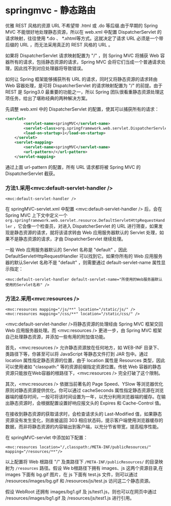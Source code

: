 # springmvc - 静态路由
 
优雅 REST 风格的资源 URL 不希望带 .html 或 .do 等后缀.由于早期的 Spring MVC 不能很好地处理静态资源，所以在 web.xml 中配置 DispatcherServlet 的请求映射，往往使用 *.do 、 *.xhtml等方式。这就决定了请求 URL 必须是一个带后缀的 URL ，而无法采用真正的 REST 风格的 URL 。

如果将 DispatcherServlet 请求映射配置为 "/" ，则 Spring MVC 将捕获 Web 容器所有的请求，包括静态资源的请求，Spring MVC 会将它们当成一个普通请求处理，因此找不到对应处理器将导致错误。

如何让 Spring 框架能够捕获所有 URL 的请求，同时又将静态资源的请求转由 Web 容器处理，是可将 DispatcherServlet 的请求映射配置为 "/" 的前提。由于 REST 是 Spring3.0 最重要的功能之一，所以 Spring 团队很看重静态资源处理这项任务，给出了堪称经典的两种解决方案。

先调整 web.xml 中的 DispatcherServlet 的配置，使其可以捕获所有的请求：

```xml
<servlet>
        <servlet-name>springMVC</servlet-name>
        <servlet-class>org.springframework.web.servlet.DispatcherServlet</servlet-class>
        <load-on-startup>1</load-on-startup>
    </servlet>
    <servlet-mapping>
        <servlet-name>springMVC</servlet-name>
        <url-pattern>/</url-pattern>
    </servlet-mapping>
```
 
通过上面 url-pattern 的配置，所有 URL 请求都将被 Spring MVC 的 DispatcherServlet 截获。

### 方法1.采用<mvc:default-servlet-handler />

    <mvc:default-servlet-handler />

在 springMVC-servlet.xml 中配置 <mvc:default-servlet-handler /> 后，会在 Spring MVC 上下文中定义一个 `org.springframework.web.servlet.resource.DefaultServletHttpRequestHandler` ，它会像一个检查员，对进入 DispatcherServlet 的 URL 进行筛查，如果发现是静态资源的请求，就将该请求转由 Web 应用服务器默认的 Servlet 处理，如果不是静态资源的请求，才由 DispatcherServlet 继续处理。

一般 Web 应用服务器默认的 Servlet 名称是 "default" ，因此 DefaultServletHttpRequestHandler 可以找到它。如果你所有的 Web 应用服务器的默认Servlet 名称不是 "default" ，则需要通过 default-servlet-name 属性显示指定：

    <mvc:default-servlet-handler default-servlet-name="所使用的Web服务器默认使用的Servlet名称" />

### 方法2.采用<mvc:resources />

    <mvc:resources mapping="/js/**" location="/static/js/" />
    <mvc:resources mapping="/css/**" location="/static/css/" />

<mvc:default-servlet-handler />将静态资源的处理经由 Spring MVC 框架交回 Web 应用服务器处理。而 <mvc:resources /> 更进一步，由 Spring MVC 框架自己处理静态资源，并添加一些有用的附加值功能。

首先，<mvc:resources /> 允许静态资源放在任何地方，如 WEB-INF 目录下、类路径下等，你甚至可以将 JavaScript 等静态文件打到 JAR 包中。通过 location 属性指定静态资源的位置，由于 location 属性是 Resources 类型，因此可以使用诸如 "classpath:" 等的资源前缀指定资源位置。传统 Web 容器的静态资源只能放在Web容器的根路径下，<mvc:resources /> 完全打破了这个限制。

其次，<mvc:resources /> 依据当前著名的 Page Speed、YSlow 等浏览器优化原则对静态资源提供优化。你可以通过 cacheSeconds 属性指定静态资源在浏览器端的缓存时间，一般可将该时间设置为一年，以充分利用浏览器端的缓存。在输出静态资源时，会根据配置设置好响应报文头的 Expires 和 Cache-Control 值。

在接收到静态资源的获取请求时，会检查请求头的 Last-Modified 值，如果静态资源没有发生变化，则直接返回 303 相应状态码，提示客户端使用浏览器缓存的数据，而非将静态资源的内容输出到客户端，以充分节省带宽，提高程序性能。

在 springMVC-servlet 中添加如下配置：

    <mvc:resources location="/,classpath:/META-INF/publicResources/" mapping="/resources/**"/>
 

以上配置将 Web 根路径 "/" 及类路径下 `/META-INF/publicResources/` 的目录映射为 `/resources` 路径。假设 We b根路径下拥有 images、js 这两个资源目录,在 images 下面有 bg.gif 图片，在 js 下面有 test.js 文件，则可以通过 /resources/images/bg.gif 和 /resources/js/test.js 访问这二个静态资源。

假设 WebRoot 还拥有 images/bg1.gif 及 js/test1.js，则也可以在网页中通过 /resources/images/bg1.gif 及 /resources/js/test1.js 进行引用。